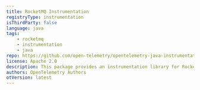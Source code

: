 ```yaml
---
title: RocketMQ Instrumentation
registryType: instrumentation
isThirdParty: false
language: java
tags:
    - rocketmq
    - instrumentation
    - java
repo: https://github.com/open-telemetry/opentelemetry-java-instrumentation/tree/main/instrumentation/rocketmq
license: Apache 2.0
description: This package provides an instrumentation library for RocketMQ
authors: OpenTelemetry Authors
otVersion: latest
---
```

